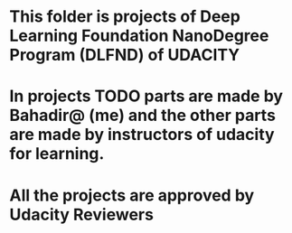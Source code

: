 # This folder is projects of Deep Learning Foundation NanoDegree Program (DLFND) of UDACITY

# In projects TODO parts are made by Bahadir@ (me) and the other parts are made by instructors of udacity for learning.

# All the projects are approved by Udacity Reviewers 

